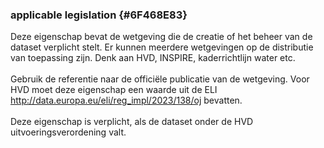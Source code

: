 ### applicable legislation {#6F468E83}
Deze eigenschap bevat de wetgeving die de creatie of het beheer van de dataset verplicht stelt.
Er kunnen meerdere wetgevingen op de distributie van toepassing zijn. Denk aan HVD, INSPIRE, kaderrichtlijn water etc.
<br/>
<br/>
Gebruik de referentie naar de officiële publicatie van de wetgeving.
Voor HVD moet deze eigenschap een waarde uit de ELI <a href='http://data.europa.eu/eli/reg_impl/2023/138/oj%20' target='_blank'>http://data.europa.eu/eli/reg_impl/2023/138/oj</a> bevatten.
<br/>
<br/>
Deze eigenschap is verplicht, als de dataset onder de HVD uitvoeringsverordening valt.
